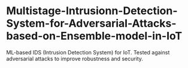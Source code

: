 # Multistage-Intrusionn-Detection-System-for-Adversarial-Attacks-based-on-Ensemble-model-in-IoT
ML-based IDS (Intrusion Detection System) for IoT. Tested against adversarial attacks to improve robustness and security.
